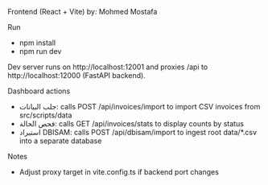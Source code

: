 Frontend (React + Vite)
by: Mohmed Mostafa

Run
- npm install
- npm run dev

Dev server runs on http://localhost:12001 and proxies /api to http://localhost:12000 (FastAPI backend).

Dashboard actions
- جلب البيانات: calls POST /api/invoices/import to import CSV invoices from src/scripts/data
- فحص الحالة: calls GET /api/invoices/stats to display counts by status
- استيراد DBISAM: calls POST /api/dbisam/import to ingest root data/*.csv into a separate database

Notes
- Adjust proxy target in vite.config.ts if backend port changes

